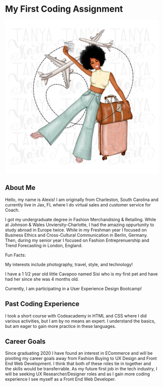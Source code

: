 # My First Coding Assignment #
<img src="travel illustration.webp">

## About Me ##

Hello, my name is Alexis! I am originally from Charleston, South Carolina and currently live in Jax, FL where I do virtual sales and customer service for Coach. 

I got my undergraduate degree in Fashion Merchandising & Retailing. While at Johnson & Wales Unviersity-Charlotte, I had the amazing oppurtunity to study abroad in Europe twice. While in my Freshman year I focused on Business Ethics and Cross-Cultural Communication in Berlin, Germany. Then, during my senior year I focused on Fashion Entreprenuership and Trend Forecasting in London, England.

 Fun Facts:
 
 My interests include photography, travel, style, and technology!
 
 I have a 1 1/2 year old little Cavapoo named Sisi who is my first pet and have had her since she was 4 months old. 

 Currently, I am participating in a User Experience Design Bootcamp!

## Past Coding Experience ##

I took a short course with Codeacademy in HTML and CSS where I did various activities, but I am by no means an expert. I understand the basics, but am eager to gain more practice in these languages. 

## Career Goals ##

Since graduating 2020 I have found an interest in ECommerce and will be pivoting my career goals away from Fashion Buying to UX Design and Front End Web Development. I think that both of these roles tie in together and the skills would be transferrable. As my future first job in the tech industry, I will be seeking UX Researcher/Designer roles and as I gain more coding experience I see myself as a Front End Web Developer.